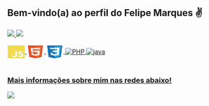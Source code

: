 ## Bem-vindo(a) ao perfil do Felipe Marques ✌

 <div>
   <a href="https://github.com/FelipeONMarques">
   <img height="180em" src="https://github-readme-stats.vercel.app/api?username=FelipeONMarques&show_icons=true&theme=tokyonight&include_all_commits=true&count_private=true"/>
   <img height="180em" src="https://github-readme-stats.vercel.app/api/top-langs/?username=FelipeONMarques&layout=compact&langs_count=6&theme=tokyonight"/>
</div>
    
<div style="display: inline_block"><br>
  <img align="center" alt="Js" height="30" width="40" src="https://raw.githubusercontent.com/devicons/devicon/master/icons/javascript/javascript-plain.svg">
  <img align="center" alt="HTML" height="30" width="40" src="https://raw.githubusercontent.com/devicons/devicon/master/icons/html5/html5-original.svg">
  <img align="center" alt="CSS" height="30" width="40" src="https://raw.githubusercontent.com/devicons/devicon/master/icons/css3/css3-original.svg">
  <img align="center" alt="PHP" height="40" width="40" src="https://cdn.jsdelivr.net/gh/devicons/devicon@latest/icons/php/php-original.svg">
  <img align="center" alt="java"height="50" width="50" src="https://cdn.jsdelivr.net/gh/devicons/devicon@latest/icons/java/java-original-wordmark.svg" />

          
</div>

<br>

### Mais informações sobre mim nas redes abaixo!

<div>
  <a href="https://www.linkedin.com/in/felipe-on-marques/" target="_blank"><img src="https://img.shields.io/badge/-LinkedIn-%230077B5?style=for-the-badge&logo=linkedin&logoColor=white" target="_blank"></a>

</div>
<br>
 
